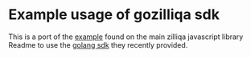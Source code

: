 # Example usage of gozilliqa sdk

This is a port of the [example](https://github.com/Zilliqa/Zilliqa-JavaScript-Library) found on the main zilliqa javascript library Readme to use the [golang sdk](https://github.com/Zilliqa/gozilliqa-sdk) they recently provided.
